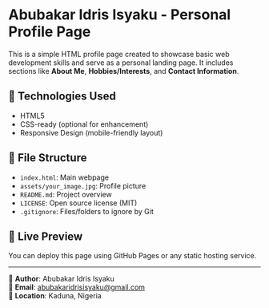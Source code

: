 # Abubakar Idris Isyaku - Personal Profile Page

This is a simple HTML profile page created to showcase basic web development skills and serve as a personal landing page. It includes sections like **About Me**, **Hobbies/Interests**, and **Contact Information**.

## 🔧 Technologies Used
- HTML5
- CSS-ready (optional for enhancement)
- Responsive Design (mobile-friendly layout)

## 📁 File Structure
- `index.html`: Main webpage
- `assets/your_image.jpg`: Profile picture
- `README.md`: Project overview
- `LICENSE`: Open source license (MIT)
- `.gitignore`: Files/folders to ignore by Git

## 🚀 Live Preview
You can deploy this page using GitHub Pages or any static hosting service.

---

📝 **Author**: Abubakar Idris Isyaku  
📧 **Email**: abubakaridrisisyaku@gmail.com  
📍 **Location**: Kaduna, Nigeria

